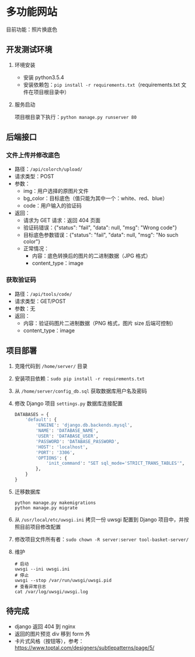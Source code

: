# 多功能网站

目前功能：照片换底色

## 开发测试环境

1. 环境安装
   - 安装 python3.5.4
   - 安装依赖包：`pip install -r requirements.txt`（requirements.txt 文件在项目根目录中）
2. 服务启动

   项目根目录下执行：`python manage.py runserver 80`

## 后端接口

### 文件上传并修改底色

- 路径：`/api/colorch/upload/`
- 请求类型：POST
- 参数：
  - img：用户选择的原图片文件
  - bg_color：目标底色（值只能为其中一个：white、red、blue）
  - code：用户输入的验证码
- 返回：
  - 请求为 GET 请求：返回 404 页面
  - 验证码错误：{"status": "fail", "data": null, "msg": "Wrong code"}
  - 目标底色参数错误：{"status": "fail", "data": null, "msg": "No such color"}
  - 正常情况：
    - 内容：底色转换后的图片的二进制数据（JPG 格式）
    - content_type：image

### 获取验证码

- 路径：`/api/tools/code/`
- 请求类型：GET/POST
- 参数：无
- 返回：
  - 内容：验证码图片二进制数据（PNG 格式，图片 size 后端可控制）
  - content_type：image

## 项目部署

1. 克隆代码到 `/home/server/` 目录

2. 安装项目依赖：`sudo pip install -r requirements.txt`

3. 从 `/home/server/config_db.sql` 获取数据库用户名及密码

4. 修改 Django 项目 `settings.py` 数据库连接配置

   ```python
   DATABASES = {
       'default': {
           'ENGINE': 'django.db.backends.mysql',
           'NAME': 'DATABASE_NAME',
           'USER': 'DATABASE_USER',
           'PASSWORD': 'DATABASE_PASSWORD',
           'HOST': 'localhost',
           'PORT': '3306',
           'OPTIONS': {
               'init_command': "SET sql_mode='STRICT_TRANS_TABLES'",
           },
       }
   }
   ```

5. 迁移数据库

   ```shell
   python manage.py makemigrations
   python manage.py migrate
   ```

6. 从 `/usr/local/etc/uwsgi.ini` 拷贝一份 uwsgi 配置到 Django 项目中，并按照目前项目修改配置

7. 修改项目文件所有者：`sudo chown -R server:server tool-basket-server/`

8. 维护

   ```shell
   # 启动
   uwsgi --ini uwsgi.ini
   # 停止
   uwsgi --stop /var/run/uwsgi/uwsgi.pid
   # 查看异常日志
   cat /var/log/uwsgi/uwsgi.log
   ```

## 待完成

- django 返回 404 到 nginx
- 返回的图片预览 div 移到 form 外
- 卡片式风格（按钮等），参考：https://www.toptal.com/designers/subtlepatterns/page/5/
